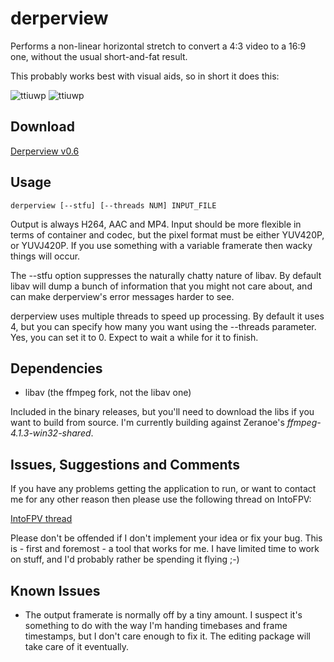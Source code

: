 # derperview

Performs a non-linear horizontal stretch to convert a 4:3 video to a 16:9 one, without the usual short-and-fat result.

This probably works best with visual aids, so in short it does this:

![ttiuwp](https://raw.githubusercontent.com/banelle/derperview/master/doc/0_original.jpg "yuck 4:3")
![ttiuwp](https://raw.githubusercontent.com/banelle/derperview/master/doc/1_derped.jpg "yummy derped 16:9")

## Download

[Derperview v0.6](https://github.com/banelle/derperview/releases/download/v0.6/derperview.zip)

## Usage

```derperview [--stfu] [--threads NUM] INPUT_FILE```

Output is always H264, AAC and MP4. Input should be more flexible in terms of container and codec, but the pixel format must be either YUV420P, or YUVJ420P. If you use something with a variable framerate then wacky things will occur.

The --stfu option suppresses the naturally chatty nature of libav. By default libav will dump a bunch of information that you might not care about, and can make derperview's error messages harder to see.

derperview uses multiple threads to speed up processing. By default it uses 4, but you can specify how many you want using the --threads parameter. Yes, you can set it to 0. Expect to wait a while for it to finish.

## Dependencies

- libav (the ffmpeg fork, not the libav one)

Included in the binary releases, but you'll need to download the libs if you want to build from source. I'm currently building against Zeranoe's _ffmpeg-4.1.3-win32-shared_.

## Issues, Suggestions and Comments

If you have any problems getting the application to run, or want to contact me for any other reason then please use the following thread on IntoFPV:

[IntoFPV thread](https://intofpv.com/t-derperview-a-command-line-superview-alternative)

Please don't be offended if I don't implement your idea or fix your bug. This is - first and foremost - a tool that works for me. I have limited time to work on stuff, and I'd probably rather be spending it flying ;-)

## Known Issues

- The output framerate is normally off by a tiny amount. I suspect it's something to do with the way I'm handing timebases and frame timestamps, but I don't care enough to fix it. The editing package will take care of it eventually.

